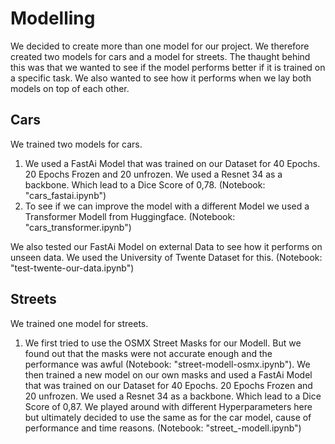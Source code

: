 # Modelling

We decided to create more than one model for our project. We therefore created two models for cars and a model for streets. 
The thaught behind this was that we wanted to see if the model performs better if it is trained on a specific task. 
We also wanted to see how it performs when we lay both models on top of each other.

## Cars
We trained two models for cars. 
1. We used a FastAi Model that was trained on our Dataset for 40 Epochs. 20 Epochs Frozen and 20 unfrozen. 
We used a Resnet 34 as a backbone. Which lead to a Dice Score of 0,78. (Notebook: "cars_fastai.ipynb")
2. To see if we can improve the model with a different Model we used a Transformer Modell from Huggingface. (Notebook: "cars_transformer.ipynb")

We also tested our FastAi Model on external Data to see how it performs on unseen data. We used the University of Twente Dataset for this. (Notebook: "test-twente-our-data.ipynb")


## Streets
We trained one model for streets.
1. We first tried to use the OSMX Street Masks for our Modell. But we found out that the masks were not accurate enough and the performance was awful (Notebook: "street-modell-osmx.ipynb").
We then trained a new model on our own masks and used a FastAi Model that was trained on our Dataset for 40 Epochs. 20 Epochs Frozen and 20 unfrozen.
We used a Resnet 34 as a backbone. Which lead to a Dice Score of 0,87. We played around with different Hyperparameters here but ultimately 
decided to use the same as for the car model, cause of performance and time reasons. (Notebook: "street_-modell.ipynb")
